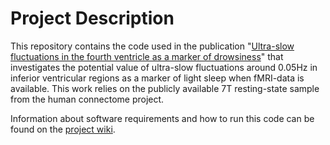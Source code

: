 # Project Description

This repository contains the code used in the publication "[Ultra-slow fluctuations in the fourth ventricle as a marker of drowsiness](https://www.sciencedirect.com/science/article/pii/S1053811922005419)" that investigates the potential value of ultra-slow fluctuations around 0.05Hz in inferior ventricular regions as a marker of light sleep when fMRI-data is available. This work relies on the publicly available 7T resting-state sample from the human connectome project.

Information about software requirements and how to run this code can be found on the [project wiki](../../wiki).

